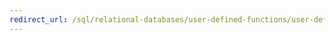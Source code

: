 ```yaml
---
redirect_url: /sql/relational-databases/user-defined-functions/user-defined-functions?view=sql-server-2014
---
```

